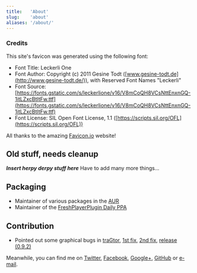 ```yaml
---
title:   'About'
slug:    'about'
aliases: '/about/'
---
```


### Credits
This site's favicon was generated using the following font:

- Font Title: Leckerli One
- Font Author: Copyright (c) 2011 Gesine Todt ([www.gesine-todt.de](http://www.gesine-todt.de/)), with Reserved Font Names "Leckerli"
- Font Source: [https://fonts.gstatic.com/s/leckerlione/v16/V8mCoQH8VCsNttEnxnGQ-1itLZxcBtItFw.ttf](https://fonts.gstatic.com/s/leckerlione/v16/V8mCoQH8VCsNttEnxnGQ-1itLZxcBtItFw.ttf)
- Font License: SIL Open Font License, 1.1 ([https://scripts.sil.org/OFL](https://scripts.sil.org/OFL))

All thanks to the amazing [Favicon.io](https://favicon.io) website!


## Old stuff, needs cleanup

***Insert herpy derpy stuff here***
Have to add many more things...

## Packaging
* Maintainer of various packages in the [AUR](https://aur4.archlinux.org/packages/?SeB=m&K=ItachiSan)
* Maintainer of the [FreshPlayerPlugin Daily PPA](https://launchpad.net/~itachi-san/+archive/ubuntu/freshplayerplugin)

## Contribution
* Pointed out some graphical bugs in [traGtor](http://mein-neues-blog.de/tragtor-gui-for-ffmpeg/),
[1st fix](http://mein-neues-blog.de/tragtor-gui-for-ffmpeg/#comment-1640),
[2nd fix](http://mein-neues-blog.de/tragtor-gui-for-ffmpeg/#comment-1641),
[release (0.9.2)](http://mein-neues-blog.de/2015/07/22/tragtor-0-9-2-bugs-with-icons-window-title/)

Meanwhile, you can find me on [Twitter](https://twitter.com/santini__gio),
[Facebook](https://www.facebook.com/giovanni.santini),
[Google+](https://plus.google.com/+GiovanniSantini),
[GitHub](https://github.com/ItachiSan)
or
[e-mail](mailto:giovannisantini93@yahoo.it).
